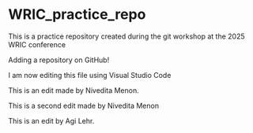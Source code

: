 # WRIC_practice_repo
This is a practice repository created during the git workshop at the 2025 WRIC conference

Adding a repository on GitHub!

I am now editing this file using Visual Studio Code

This is an edit made by Nivedita Menon.

This is a second edit made by Nivedita Menon

This is an edit by Agi Lehr.

